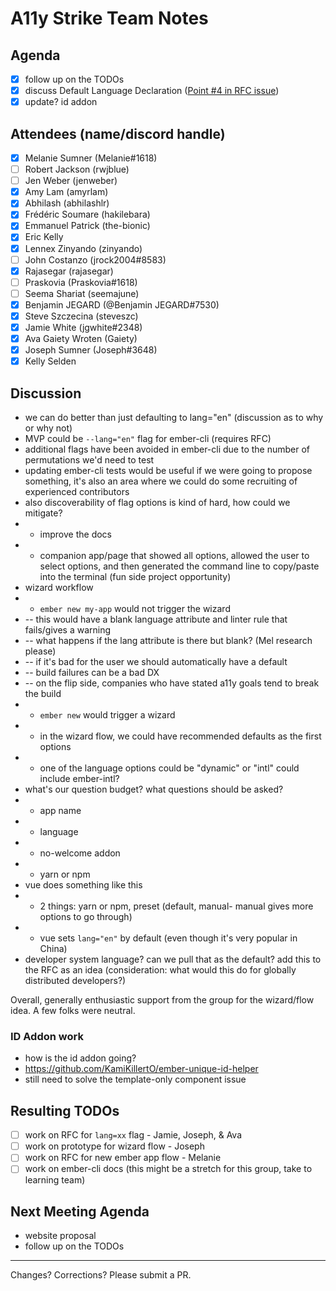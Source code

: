 # A11y Strike Team Notes

## Agenda
- [x] follow up on the TODOs
- [x] discuss Default Language Declaration ([Point #4 in RFC issue](https://github.com/emberjs/rfcs/issues/595))
- [x] update? id addon

## Attendees (name/discord handle)

- [x] Melanie Sumner (Melanie#1618)
- [ ] Robert Jackson (rwjblue)
- [ ] Jen Weber	(jenweber)
- [x] Amy Lam (amyrlam) 
- [x] Abhilash (abhilashlr)
- [x] Frédéric Soumare	(hakilebara)
- [x] Emmanuel Patrick	(the-bionic)
- [x] Eric Kelly
- [x] Lennex Zinyando	(zinyando)
- [ ] John Costanzo	(jrock2004#8583)
- [x] Rajasegar	(rajasegar)
- [ ] Praskovia	(Praskovia#1618)
- [ ] Seema Shariat	(seemajune)
- [x] Benjamin JEGARD	(@Benjamin JEGARD#7530) 
- [x] Steve Szczecina	(steveszc)
- [x] Jamie White	(jgwhite#2348)
- [x] Ava Gaiety Wroten (Gaiety) 
- [x] Joseph Sumner	(Joseph#3648)
- [x] Kelly Selden

## Discussion
- we can do better than just defaulting to lang="en" (discussion as to why or why not)
- MVP could be `--lang="en"` flag for ember-cli (requires RFC)
- additional flags have been avoided in ember-cli due to the number of permutations we'd need to test
- updating ember-cli tests would be useful if we were going to propose something, it's also an area where we could do some recruiting of experienced contributors
- also discoverability of flag options is kind of hard, how could we mitigate?
- - improve the docs
- - companion app/page that showed all options, allowed the user to select options, and then generated the command line to copy/paste into the terminal (fun side project opportunity)
- wizard workflow
- - `ember new my-app` would not trigger the wizard
- -- this would have a blank language attribute and linter rule that fails/gives a warning
- -- what happens if the lang attribute is there but blank? (Mel research please)
- -- if it's bad for the user we should automatically have a default
- -- build failures can be a bad DX
- -- on the flip side, companies who have stated a11y goals tend to break the build
- - `ember new` would trigger a wizard
- - in the wizard flow, we could have recommended defaults as the first options 
- - one of the language options could be "dynamic" or "intl" could include ember-intl?
- what's our question budget? what questions should be asked?
- - app name
- - language
- - no-welcome addon
- - yarn or npm
- vue does something like this
- - 2 things: yarn or npm, preset (default, manual- manual gives more options to go through)
- - vue sets `lang="en"` by default (even though it's very popular in China)
- developer system language? can we pull that as the default? add this to the RFC as an idea (consideration: what would this do for globally distributed developers?)

Overall, generally enthusiastic support from the group for the wizard/flow idea. A few folks were neutral.

### ID Addon work
- how is the id addon going? 
- https://github.com/KamiKillertO/ember-unique-id-helper
- still need to solve the template-only component issue

## Resulting TODOs
- [ ] work on RFC for `lang=xx` flag - Jamie, Joseph, & Ava
- [ ] work on prototype for wizard flow - Joseph 
- [ ] work on RFC for new ember app flow - Melanie
- [ ] work on ember-cli docs (this might be a stretch for this group, take to learning team)  

## Next Meeting Agenda
- website proposal
- follow up on the TODOs


------------------------------------------------
Changes? Corrections? Please submit a PR. 
